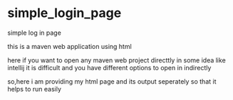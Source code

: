 # simple_login_page
simple log in page

this is a maven web application using html

here if you want to open any maven web project directtly in some idea like intellij it is difficult and you have different options to open in indirectly

so,here i am providing my html page and its output seperately so that it helps to run easily 
